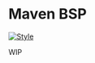 # Maven BSP

[![Style](https://github.com/bsp-capstone/maven-bsp/actions/workflows/style.yaml/badge.svg)](https://github.com/bsp-capstone/maven-bsp/actions/workflows/style.yaml)

WIP